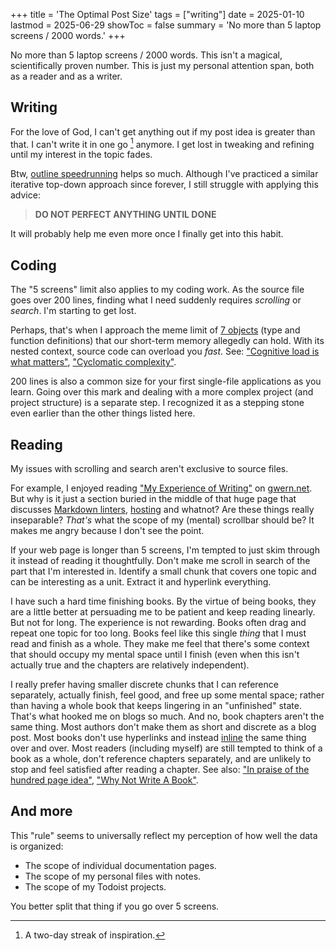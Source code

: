 +++
title = 'The Optimal Post Size'
tags = ["writing"]
date = 2025-01-10
lastmod = 2025-06-29
showToc = false
summary = 'No more than 5 laptop screens / 2000 words.'
+++

No more than 5 laptop screens / 2000 words. This isn't a magical, scientifically
proven number. This is just my personal attention span, both as a reader and as
a writer.

## Writing

For the love of God, I can't get anything out if my post idea is greater than
that. I can't write it in one go [^2-days] anymore. I get lost in tweaking and
refining until my interest in the topic fades.

Btw, [outline
speedrunning](https://learnhowtolearn.org/how-to-build-extremely-quickly/) helps
so much. Although I've practiced a similar iterative top-down approach since
forever, I still struggle with applying this advice:

> **DO NOT PERFECT ANYTHING UNTIL DONE**

It will probably help me even more once I finally get into this habit.

## Coding

The "5 screens" limit also applies to my coding work. As the source file goes
over 200 lines, finding what I need suddenly requires *scrolling* or *search*.
I'm starting to get lost.

Perhaps, that's when I approach the meme limit of [7
objects](https://en.wikipedia.org/wiki/The_Magical_Number_Seven,_Plus_or_Minus_Two)
(type and function definitions) that our short-term memory allegedly can hold.
With its nested context, source code can overload you *fast*. See: ["Cognitive
load is what matters"](https://minds.md/zakirullin/cognitive), ["Cyclomatic
complexity"](https://en.wikipedia.org/wiki/Cyclomatic_complexity).

200 lines is also a common size for your first single-file applications as you
learn. Going over this mark and dealing with a more complex project (and project
structure) is a separate step. I recognized it as a stepping stone even earlier
than the other things listed here.

## Reading

My issues with scrolling and search aren't exclusive to source files.

For example, I enjoyed reading ["My Experience of
Writing"](https://gwern.net/about#my-experience-of-writing) on
[gwern.net](https://gwern.net). But why is it just a section buried in the
middle of that huge page that discusses [Markdown
linters](https://gwern.net/about#markdown-checker),
[hosting](https://gwern.net/about#hosting) and whatnot? Are these things really
inseparable? *That's* what the scope of my (mental) scrollbar should be? It
makes me angry because I don't see the point.

If your web page is longer than 5 screens, I'm tempted to just skim through it
instead of reading it thoughtfully. Don't make me scroll in search of the part
that I'm interested in. Identify a small chunk that covers one topic and can be
interesting as a unit. Extract it and hyperlink everything.

I have such a hard time finishing books. By the virtue of being books, they are
a little better at persuading me to be patient and keep reading linearly. But
not for long. The experience is not rewarding. Books often drag and repeat one
topic for too long. Books feel like this single *thing* that I must read and
finish as a whole. They make me feel that there's some context that should
occupy my mental space until I finish (even when this isn't actually true and
the chapters are relatively independent).

I really prefer having smaller discrete chunks that I can reference separately,
actually finish, feel good, and free up some mental space; rather than having a
whole book that keeps lingering in an "unfinished" state. That's what hooked me
on blogs so much. And no, book chapters aren't the same thing. Most authors
don't make them as short and discrete as a blog post. Most books don't use
hyperlinks and instead [inline](https://en.wikipedia.org/wiki/Inline_expansion)
the same thing over and over. Most readers (including myself) are still tempted
to think of a book as a whole, don't reference chapters separately, and are
unlikely to stop and feel satisfied after reading a chapter. See also: ["In
praise of the hundred page
idea"](https://tracydurnell.com/2024/12/17/in-praise-of-the-hundred-page-idea/),
["Why Not Write A Book"](https://gwern.net/book-writing).

## And more

This "rule" seems to universally reflect my perception of how well the data is
organized:

- The scope of individual documentation pages.
- The scope of my personal files with notes.
- The scope of my Todoist projects.

You better split that thing if you go over 5 screens.

[^2-days]: A two-day streak of inspiration.
